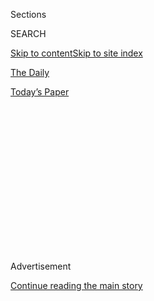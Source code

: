 <div id="app">

<div>

<div>

<div>

<div class="NYTAppHideMasthead css-1q2w90k e1suatyy0">

<div class="section css-ui9rw0 e1suatyy2">

<div class="css-eph4ug er09x8g0">

<div class="css-6n7j50">

</div>

<span class="css-1dv1kvn">Sections</span>

<div class="css-10488qs">

<span class="css-1dv1kvn">SEARCH</span>

</div>

[Skip to content](#site-content)[Skip to site index](#site-index)

</div>

<div id="masthead-section-label" class="css-1wr3we4 eaxe0e00">

[The
Daily](https://www.nytimes.com/podcasts/the-daily)

</div>

<div class="css-10698na e1huz5gh0">

</div>

</div>

<div id="masthead-bar-one" class="section hasLinks css-15hmgas e1csuq9d3">

<div class="css-uqyvli e1csuq9d0">

</div>

<div class="css-1uqjmks e1csuq9d1">

</div>

<div class="css-9e9ivx">

[](https://myaccount.nytimes.com/auth/login?response_type=cookie&client_id=vi)

</div>

<div class="css-1bvtpon e1csuq9d2">

[Today’s
Paper](https://www.nytimes.com/section/todayspaper)

</div>

</div>

</div>

</div>

<div data-aria-hidden="false">

<div id="site-content" data-role="main">

<div>

<div class="css-1aor85t" style="opacity:0.000000001;z-index:-1;visibility:hidden">

<div class="css-1hqnpie">

<div class="css-epjblv">

<span class="css-17xtcya">[The
Daily](/podcasts/the-daily)</span><span class="css-x15j1o">|</span><span class="css-fwqvlz">The
Mistakes New York
Made</span>

</div>

<div class="css-k008qs">

<div class="css-1iwv8en">

<span class="css-18z7m18"></span>

<div>

</div>

</div>

<span class="css-1n6z4y">https://nyti.ms/32ZNeK2</span>

<div class="css-1705lsu">

<div class="css-4xjgmj">

<div class="css-4skfbu" data-role="toolbar" data-aria-label="Social Media Share buttons, Save button, and Comments Panel with current comment count" data-testid="share-tools">

  - 
  - 
  - 
  - 
    
    <div class="css-6n7j50">
    
    </div>

  - 
  - 

</div>

</div>

</div>

</div>

</div>

</div>

<div id="NYT_TOP_BANNER_REGION" class="css-13pd83m">

</div>

<div id="top-wrapper" class="css-1sy8kpn">

<div id="top-slug" class="css-l9onyx">

Advertisement

</div>

[Continue reading the main
story](#after-top)

<div class="ad top-wrapper" style="text-align:center;height:100%;display:block;min-height:250px">

<div id="top" class="place-ad" data-position="top" data-size-key="top">

</div>

</div>

<div id="after-top">

</div>

</div>

<div>

<div class="css-1g7y0i5 e1drnplw0">

<div class="css-1ceswkc e1drnplw1">

</div>

<div class="css-f2fzwx e1drnplw2">

<div data-aria-labelledby="modal-title" data-role="region">

<div id="modal-title" class="css-mln36k">

transcript

</div>

<div class="css-pbq7ev">

</div>

<span>Back to The
Daily</span>

<div class="css-f6lhej">

<div class="css-1ialerq">

<div class="css-1701swk">

bars

</div>

<div>

<div class="css-1t7yl1y">

0:00/33:28

</div>

<div class="css-og85jy">

\-33:28

</div>

</div>

</div>

</div>

<div class="css-15fbio0">

<div class="css-1p4nyns">

transcript

## The Mistakes New York Made

### Hosted by Michael Barbaro, produced by Neena Pathak, Austin Mitchell and Andy Mills, and edited by Lisa Chow and Lisa Tobin

#### An investigation into hospitals during the peak of the city’s coronavirus outbreak exposed significant disparities in health care.

Monday, July 27th, 2020

</div>

  - michael barbaro  
    From The New York Times, I’m Michael Barbaro. This is “The Daily.”

  - \[music\]  
    Today: A Times investigation finds that surviving the coronavirus in
    New York had a lot to do with which hospital a person went to. My
    colleague, investigative reporter Brian Rosenthal, on inequality and
    the pandemic. It’s Monday, July 27.

  - archived recording (andrew cuomo)  
    Thank you for being here today. This is an amazing accomplishment.
    
    Strategy, plan of action all along. Step one: flatten the curve.
    Step two: increase hospital capacity.
    
    That’s what this is all about — not overwhelming hospital capacity
    and, at the same time, increasing the hospital capacity that we
    have. So if it does exceed those numbers, which it will in most
    probability, that we have the additional capacity to deal with it.

michael barbaro

Brian, you have been part of a team investigating how the coronavirus
was handled in New York City. And I’m curious why you undertook this
project. My sense is that New York has done a fairly solid job
flattening the curve over the past few months. So what was your aim?

brian rosenthal

So New York was clearly the first big hotspot for the coronavirus in the
United States. And yes, we did succeed in flattening the curve. But we
also experienced a lot of tragedy along the way. A lot of death and a
lot of heartbreak. And now that the rest of the country is going through
different surges in the virus and different versions of what we went
through in March and April, I think it’s really important to look at the
experience in New York — the successes that we’ve had, but also the
mistakes that were made. And if you look at what happened in hospitals
in New York in a real close way, you’ll see that there were a lot of
mistakes. And as a result, people died.

michael barbaro

And where does that story start in your reporting?

brian rosenthal

When the pandemic began in New York, a team of us on the metro desk
really were trying to follow what was happening. And we realized very
quickly that there was no one story about how this was playing out in
hospitals, because there are 47 different hospitals in New York City.
And each one was having its own experience. So a team of us divided
them. Some of us took the public hospitals. Some of us took more of the
private hospitals. And we started calling doctors, nurses, physician
assistants, all kinds of workers in each of those hospitals.

michael barbaro

And Brian, why does that distinction matter, public and private?

brian rosenthal

Well, the public hospitals are the hospitals that are run by the
government. And they cater mostly to residents who have Medicaid or
Medicare, or don’t have any insurance at all. And the private hospitals
are kind of the more elite institutions that we might be familiar with —
Mount Sinai, N.Y.U. Langone, Columbia, Cornell. And they cater mostly to
wealthier residents with health insurance through their employer or
purchased privately.

michael barbaro

And after you talked to doctors and nurses and staff from all these
different hospitals, both the public and the private, what did you
learn?

brian rosenthal

We found significant differences between the level of care available at
these wealthy private hospitals, mostly in Manhattan, and the public
hospitals and small independent hospitals scattered throughout the other
boroughs. There were differences in basically everything once you walk
in the door.

But the biggest differences were in staffing — the level of nurses and
doctors and other types of staff that were available on a per patient
basis, as well as the equipment that was available. The age of the
equipment, the type of the equipment, and access to drug trials and
experimental treatments and advanced treatments that cost a lot of money
and may not necessarily always work, but give the patients a fighting
chance. Those are available much more in the private hospitals than the
public hospitals.

michael barbaro

Tell me about the staffing ratios.

\[music\]

brian rosenthal

Yeah, so the staffing ratio is very important in whether patients live
or die. Research has shown that. And there are some best practices that
have been established through the years.

If you look at an emergency room, for example, the best practice is that
there should be four patients for every one nurse. So that way, the
nurse is not having too many patients that they are trying to monitor.
And we were able to collect numbers showing the ratios in emergency
rooms at private hospitals versus public hospitals. And you could see
that the ratio is increased at every hospital. But at the private
hospitals, while the ratio went up to one nurse for six or seven
patients, it went up at the public hospitals to one nurse for 10 or 15
or even 20 patients.

michael barbaro

So about twice.

brian rosenthal

Yeah, and in the I.C.U.s, the general ratio is, because the patients are
so severe, it’s two patients for every nurse. And again, those ratios
got stretched at every hospital in the city, but in private hospitals,
it would be stretched to three or four patients for every nurse. And in
the public hospitals, it was getting stretched to seven, eight, nine
patients for every nurse, which was obviously very dangerous.

michael barbaro

And what did the staff you talked to say were the consequences in some
of these public hospitals? What did that translate into during the
pandemic?

brian rosenthal

It meant that doctors and nurses have less time to spend with each
patient in public hospitals to see how they were doing, to talk with
them, to run tests, and, perhaps most importantly, just to monitor them.
Almost all of them were on ventilators and really needed to be
constantly monitored. One of the things that we’ve learned with the
coronavirus is that patients can detoriate very quickly. They can seem
like they’re doing fine one minute, and the next minute, they could be
going into cardiac arrest. And at the understaffed public hospitals, we
even heard some cases of patients waking up from medically induced
comas, finding that there were no nurses around, and in their confusion,
actually removing their life supports and dying.

michael barbaro

Wow.

brian rosenthal

It was something that was a pattern, so much of a pattern that at
Elmhurst Hospital — that overwhelmed hospital that received a lot of
attention — this happens so often where somebody woke up, confused and
removed their life support because they needed to go to the bathroom.
And they collapsed and they were discovered either in the bathroom or
near the bathroom. Some of the doctors there actually developed a name
for it. They called them “bathroom codes.” And in those cases, the
patients were discovered, you know, half an hour later, 45 minutes later
by doctors and nurses who were devastated, because if there had been
staff there monitoring them, they would have been cared for.

michael barbaro

But instead, a nurse was doing the rounds for 15 or 20 other patients.

brian rosenthal

That’s right. In every case that we heard about — at least four cases at
Elmhurt Hospital — the patients died.

michael barbaro

Mm-hmm. How else do the people you talk to in these hospitals tell you
that staffing impacted mortality?

brian rosenthal

Well, another example is something called “proning,” which is quite
simply flipping a patient on their stomach. And it was something that
very quickly, during the pandemic, doctors realized that if they did —
if they flipped patients on their stomach — it would help the patient
breathe and could be a useful tool in helping them recover. And so that
was something that was used a lot in New York in private hospitals, but
unfortunately, in public hospitals, there was not the staffing available
to do it.

michael barbaro

Why?

brian rosenthal

Well, it turns out that proning — just flipping someone on their stomach
— can actually be quite complicated if they have a bunch of I.V. lines
and tubes running through them. And it can require five or six people to
coordinate all the movements and make sure those lines are still running
while flipping the patient. So it seems very simple. And the doctors
knew that it would help. But in some of those public hospitals, they
were not able to do it because they did not have the staff available.

michael barbaro

Mm-hmm.

brian rosenthal

One doctor at a small independent hospital told us that out of 10 of the
deaths that he witnessed, he thought two or three of the patients could
have been saved.

michael barbaro

If there had been better staffing.

brian rosenthal

Yeah, if the hospital had the resources of a private hospital.

michael barbaro

Wow. I mean, that’s 20 to 30 percent

brian rosenthal

Yeah, I mean, it translates to thousands of people. And we actually
looked at the mortality rates at most of the 47 hospitals in the city.
And in some cases, the mortality rate was three times higher in the
public hospitals in the lower income areas. Some of that mortality
difference could be explained by differences in patient populations —
you know, underlying health conditions of the patients. But the experts
and the doctors that we talked to said that the quality of care was
definitely a factor in those differences.

michael barbaro

Brian, as horrible as everything you’re describing is, it feels like
there’s a pretty logical solution to it. Which is taking Covid-19
patients from these overburdened, understaffed public hospitals, and
transferring them to the less burdened, better staffed private
hospitals.

brian rosenthal

You’d think that, yes. And Governor Cuomo even said at the peak of the
pandemic that that was going to happen.

  - archived recording (andrew cuomo)  
    How many beds would you need at the apex? Between 70 and 110,000.
    Right now, we have 53,000 statewide. We have only 36,000 downstate.
    Every hospital by mandate has to add a 50 percent increase. And they
    have all done that. We’re setting up extra facilities, which —

michael barbaro

But in the end, it didn’t. And why not? Like, what prevents a patient at
Elmhurst Hospital in Queens from being transferred to N.Y.U. Langone,
which happens to be on the east side of Manhattan. It’s not that far.

brian rosenthal

Well, Elmhurst is a public hospital. And for decades, they have not
really transferred patients to N.Y.U. Langone. They’ve transferred
patients to other hospitals within the public system, but they just
don’t really work together with the private system.

michael barbaro

So there’s no infrastructure set up to make such transfers. And
therefore, they’re unlikely to happen.

brian rosenthal

Well, nothing physically prevents a patient from being transferred. But
first of all, the hospital, Elmhurst, may not want to transfer the
patient because there is revenue attached to every patient. Even a
public hospital cares about maximizing its revenue. So the doctor and
the nurse inside the hospital may want very much to transfer a patient
to Langone, but the administrator, the C.E.O. of the hospital, might not
want to do that for financial reasons. So there was a problem on that
end.

And then there’s a problem on the other end, because N.Y.U. Langone is a
private hospital. And it wants to treat patients with private health
insurance because that’s going to bring the biggest profit. And the
patient coming from Elmhurst, the public hospital, is going to be a
patient without private health insurance. So it’s not a patient that
N.Y.U. Langone really wants, anyway. So on both ends, Elmhurst may not
want to transfer the patient, and N.Y.U. Langone might not want to take
the patient.

michael barbaro

So the incentives are not there for this very simple fix to work.

brian rosenthal

That’s right. Because the incentive is profit.

michael barbaro

So at the end of the day, were there any transfers between the public
and private hospitals? Any meaningful number of transfers?

brian rosenthal

There were less than 50 —

michael barbaro

Wow.

brian rosenthal

— during the whole course of the pandemic, thousands of people in
hospitals. There were less than 50 transfers from public hospitals to
private hospitals.

michael barbaro

That is a genuinely shocking number.

brian rosenthal

Yeah, and again, the transfers were wanted by the doctors and the
nurses. But they didn’t end up happening.

michael barbaro

I’m very rarely shocked.

brian rosenthal

Yeah. So that brings us to the other possible solution, which New York
explored and actually put a lot of money into, which was the overflow
hospitals — makeshift hospitals set up around the city that could take
patients from these overburdened hospitals. But it turns out those
didn’t work either.

\[music\]

michael barbaro

We’ll be right back.

  - archived recording 1  
    Now as we all know, New York is the national epicenter of the
    coronavirus crisis. Now it is all hands on deck there.

  - archived recording  
    And the death toll in New York City from the Covid-19 pandemic has
    climbed to 450, with 26,000 testing positive so far. This is the
    Naval ship Comfort due to arrive in the area on Monday from
    Virginia. And a field hospital —

michael barbaro

Brian, I remember these overflow hospitals really well.

  - archived recording (andrew cuomo)  
    What we’re doing here at the Javits Center is constructing four
    emergency hospitals.

michael barbaro

I remember Governor Cuomo walking through the Javits Center, this huge
convention center —

  - archived recording (andrew cuomo)  
    This was never an anticipated use. But you do what you have to do.
    That’s the New York way. That’s the American way.

michael barbaro

— on the west side of Manhattan, kind of showing off the hundreds of
beds. I remember there being little flowers on the sides of the tables
next to the cots. And I know these were set up in each borough. So what
happened that meant that they didn’t actually do their job?

brian rosenthal

Well, let’s take the example of the Billie Jean King Tennis Center.

  - archived recording  
    Part of the Billie Jean King National Tennis Center right now is
    being converted into a temporary hospital.

brian rosenthal

It’s one of the biggest tennis centers in the world. It’s where the U.S.
Open is held.

  - archived recording  
    Some patients from nearby Elmhurst Hospital are expected to be
    transferred to the National Tennis Center Hospital.

brian rosenthal

It was going to have 470 beds and hundreds of employees that were going
to be available to take patients, specifically from Elmhurst and Queens.

  - archived recording  
    This place will be a lifesaving place. It’s going to help take the
    pressure off Elmhurst.

brian rosenthal

It was supposed to be a crucial facility. But the first problem that it
had was bureaucracy. There were paperwork requirements. There were all
kinds of orientations that the doctors needed to do, training on the
computer systems, training on the type of equipment that was going to be
there and the paperwork that had to be filled out. And you had doctors
in the middle of the peak of the pandemic, when people were dying,
spending time doing things that had nothing to do with patient care.

Another problem was that the hospital was suffering from a bit of an
identity crisis about which types of patients it was going to treat and
at different points of time, even within the week that it was being set
up.

  - archived recording  
    As of this morning, the complex was not likely to include Covid-19
    patients. The U.S. Open is —

brian rosenthal

City officials were changing their mind about that question.

  - archived recording  
    This facility will be able to take people from Elmhurst, other
    coronavirus patients, bring them over here, relieve some of that
    pressure immediately.

brian rosenthal

And they were conveying different directives to other hospitals about
which types of patients they should be transferring to the Billie Jean
King Tennis Center. And they ended up crafting a series of rules that
were very restrictive about the types of patients that could go to
Billie Jean King. There were over 25 different exclusionary criteria,
which is basically disqualifying conditions that if the patient has,
they can’t go to Billie Jean King. And one of them was just the fact
that the patient had a fever, which is a hallmark symptom of the
coronavirus.

But at the same time, there were also a series of rules about the types
of patients that they would not see because they were not severe enough.
They were patients that were quarantining with the virus in hotels, and,
in some cases, ended up dying in those hotels. And when employees at
Billie Jean King asked why they couldn’t see and care for those
patients, they were told that those patients aren’t severe enough to be
at Billie Jean King. So they couldn’t see the really severe patients.
They also couldn’t see the patients that were not severe. And as a
result, they didn’t end up treating much of anybody.

michael barbaro

Hm. So did they see any patients?

brian rosenthal

Well, hold on, because there’s another problem, and it relates to
ambulances. So in the peak of the pandemic, if you were at your house
and you called 911, the ambulance that arrived could not take you to
Billie Jean King directly.

michael barbaro

Why not?

brian rosenthal

Well, the city had decided that ambulances would have to first take
patients to a hospital, even if they’re overburdened. And that hospital
would triage the patient and then figure out where to send them. So
Billie Jean King was really only taking transfers from other hospitals.
But even the transferring process was blocked by ambulance regulations.
Because there were situations where hospitals wanted to transfer
patients, but there was no ambulance available to transfer them. And
Billie Jean King had its own ambulances on site that could have gone to
the hospital and picked up the patient. But the regular hospitals had
exclusivity agreements with ambulance companies that said that nobody
could pick up their patients. They could only send patients out in their
own ambulances with these companies.

michael barbaro

And so that patient is just going to stay at Elmhurst and not get
transferred to Billie Jean King.

brian rosenthal

Until an ambulance from that company with the exclusive agreement is
available, yes. And that happened, so patients had to wait.

michael barbaro

OK, so back to that question. In the end, how many patients made it into
this Billie Jean King overflow hospital?

brian rosenthal

79\.

michael barbaro

Geez.

brian rosenthal

That’s 79 throughout the course of the month that the Billie Jean King
Center was open. At any one time, there were maybe 20 or 30 patients
there.

michael barbaro

So what were all the staff, the nurses, the doctors at Billie Jean King
Field Hospital, overflow hospital, what were they doing?

brian rosenthal

Well, in many cases, nothing. You know, I want to be clear, because the
doctors and nurses and other staffers that came to work at Billie Jean
King, they came, in many cases, from around the country. They were
experienced medical professionals. And they really wanted to help. And
they were extremely well paid as well. They were paid, the doctors in
many cases, over $600 an hour.

michael barbaro

Wow.

brian rosenthal

So they showed up to work ready to help, eager to help, but no patients
came in the door. So I talked to some of them that said that in the peak
of the pandemic, they were just sitting around on their phone all day.
One of the workers at Billie Jean King who I talked with, who is a nurse
practitioner who came up from Baltimore, she said, “I basically got paid
$2,000 a day to sit on my phone and look at Facebook. We all felt
guilty. I felt really ashamed, to be honest.”

michael barbaro

Right, because like you said, they came to serve the public in New York.
In particular, a public that was trying to get into overburdened public
hospitals, and here they are, not able to do that because of exclusive
ambulance agreements and kind of bureaucratic nonsense.

brian rosenthal

That’s right, yeah. The facility ended up closing in early May after the
peak of the pandemic. There was really no need for it. And ultimately,
for its work in treating 79 patients, so far the city has paid the
contractor about $52 million. But the bill is actually still coming in.
The total bill might actually be over $100 million.

michael barbaro

Brian, whenever we talk about inequality, it can feel like a very
out-of-reach set of solutions, right? Because almost by definition, it
is systemic deeply rooted issues. But in the case of hospitals in New
York, the solutions felt very practical and very simple, as you have
laid them out. You know, cancel those exclusive ambulance agreements.
Transfer patients from public to private hospitals. They all seemed
quite within reach.

brian rosenthal

Yeah, I think that’s right. And I think it’s also important to note that
even while the pandemic was going on, there were plenty of doctors and
other hospital workers who noticed these inequalities and were trying to
fix them. We talked with a number of doctors that actually rotated
between working in the private hospitals and working in the public
hospitals, and were trying to raise alarms, and even hospitals within
the private networks trying to push their bosses to do more to address
inequalities. But the reality was by that point, the inequalities were
so ingrained into the hospital system that there wasn’t a whole lot that
they could do.

I think the story of what happened in hospitals in New York, in the
height of the coronavirus pandemic, is really a story about officials
and hospital executives and bureaucrats who accepted these inequalities
in the system long ago, and have obviously known about inequalities for
decades, but chose not to address them and found that they got exposed
in this pandemic.

michael barbaro

But of course, in that case, isn’t it the role of government? Isn’t it
the role of the mayor of New York City, the governor of New York, to not
accept those kinds of inequalities, and to do everything in their power
to slice through that kind of complacency in the midst of a public
health crisis?

brian rosenthal

Yeah, and I think if you talk to the governor or the mayor, if you had
them sitting here, they would say that they did as much as they could.
And they did certainly spend a lot of money setting up field hospitals
to help and set up a system to help with transfers.

But one thing that I think is very telling is when I called the
governor’s office to ask why more patients were not transferred from
overburdened hospitals to private hospitals that had open beds, the
governor’s office said that they accommodated every transfer that was
requested by the hospitals. And they felt like that was their job. So
they handled each request, but they were not willing to force hospitals
to transfer. They were not willing to take that more fundamental step in
changing the government’s role. And I think it’s because they themselves
kind of accepted the reality as it was, that there were going to be
inequalities between different types of hospitals and different types of
patients.

michael barbaro

Right, to say that they processed every request they got for transfers
is to say, like, I caught a couple of the raindrops in this giant storm,
but what about that flood down the street?

brian rosenthal

Right, it’s not addressing the more fundamental problem.

michael barbaro

Brian, at the start of our conversation, you mentioned that peak
hospitalizations are now occurring throughout much of the rest of the
country. It’s subsided in New York, but it’s now happening in Texas.
It’s happening in Florida. It’s happening in Arizona.

brian rosenthal

Yes.

michael barbaro

I know that your investigation was into the hospitals in New York. But
do we expect that what you saw in New York — these inequities, these
private-public hospital disparities — that they are likely to play out
across the rest of the country?

brian rosenthal

There will definitely be disparities in every city in America. I think
the question is whether other cities have learned from New York and are
going to be willing to put in place systems and policies that can help
balance out those inequalities in a more real way than we saw in New
York. And I think that’s still to be determined.

michael barbaro

Brian, thank you very much. We appreciate it.

brian rosenthal

Thank you.

\[music\]

michael barbaro

On Sunday, The Times reported that the total number of infections in
Florida has now surpassed that of New York, making the state the new
epicenter of the pandemic. Florida has nearly 424,000 reported cases,
compared with about 415,000 cases in New York. We’ll be right back.

Here’s what else you need to know today.

The Times reports that the presence of federal agents in Portland
galvanized thousands of people to join protests across the country over
the weekend, reviving nationwide protests that had largely dissipated.

  - archived recording  
    Black lives matter\! \[CAR HONKING\] Black lives matter\! \[CAR
    HONKING\]

michael barbaro

One of the most intense protests was in Seattle, where a demonstration
against police brutality turned violent, after some protesters lit a
detention center on fire, smashed windows and damaged a police building.

In response, police declared the protest a riot, fired flash grenades,
unleashed pepper spray and rushed into crowds, knocking people to the
ground.

That’s it for “The Daily.” I’m Michael Barbaro. See you
tomorrow.

</div>

</div>

</div>

</div>

<div style="position:absolute;width:0;height:0;visibility:hidden;display:none">

</div>

<div style="width:100%">

<div class="css-18qqsen e1eullfg0" style="background-image:url(https://static01.nyt.com/images/2017/01/29/podcasts/the-daily-album-art/the-daily-album-art-videoFifteenBySeven2610-v4.jpg)">

<div class="css-1hmsypo e1eullfg2">

<div class="css-131hid3 e1eullfg3">

<div class="css-1uhi299 e1eullfg1">

</div>

<div class="css-1tloyb6">

<div class="css-1kltdsh ehra6vc0">

[<span class="css-1f76qa2">![The Daily
logo](https://static01.nyt.com/images/2017/01/29/podcasts/the-daily-album-art/the-daily-album-art-square320-v4.png)<span>The
Daily</span></span>](https://www.nytimes.com/column/the-daily)<span class="css-1lhttlg ehra6vc1"><span class="css-sj5ozi ehra6vc2">Subscribe:</span></span>

  - [Apple Podcasts](https://itunes.apple.com/us/podcast/id1200361736)
  - [Google
    Podcasts](https://www.google.com/podcasts?feed=aHR0cHM6Ly9yc3MuYXJ0MTkuY29tL3RoZS1kYWlseQ%3D%3D)

</div>

</div>

<div class="css-1r0dpua e1eullfg4">

<div class="css-1gu519p edye5kn0">

<div>

# The Mistakes New York Made

## An investigation into hospitals during the peak of the city’s coronavirus outbreak exposed significant disparities in health care.

</div>

<span class="css-lsnb14 edye5kn4">Hosted by Michael Barbaro, produced by
Neena Pathak, Austin Mitchell and Andy Mills, and edited by Lisa Chow
and Lisa Tobin</span>

<div class="css-1vd84sn">

<span class="css-16bt4xd">Transcript</span>

</div>

</div>

<div class="css-1g7y0i5 e1drnplw0">

<div class="css-1ceswkc e1drnplw1">

</div>

<div class="css-f2fzwx e1drnplw2">

<div data-aria-labelledby="modal-title" data-role="region">

<div id="modal-title" class="css-mln36k">

transcript

</div>

<div class="css-pbq7ev">

</div>

<span>Back to The
Daily</span>

<div class="css-f6lhej">

<div class="css-1ialerq">

<div class="css-1701swk">

bars

</div>

<div>

<div class="css-1t7yl1y">

0:00/33:28

</div>

<div class="css-og85jy">

\-0:00

</div>

</div>

</div>

</div>

<div class="css-15fbio0">

<div class="css-1p4nyns">

transcript

## The Mistakes New York Made

### Hosted by Michael Barbaro, produced by Neena Pathak, Austin Mitchell and Andy Mills, and edited by Lisa Chow and Lisa Tobin

#### An investigation into hospitals during the peak of the city’s coronavirus outbreak exposed significant disparities in health care.

Monday, July 27th, 2020

</div>

  - michael barbaro  
    From The New York Times, I’m Michael Barbaro. This is “The Daily.”

  - \[music\]  
    Today: A Times investigation finds that surviving the coronavirus in
    New York had a lot to do with which hospital a person went to. My
    colleague, investigative reporter Brian Rosenthal, on inequality and
    the pandemic. It’s Monday, July 27.

  - archived recording (andrew cuomo)  
    Thank you for being here today. This is an amazing accomplishment.
    
    Strategy, plan of action all along. Step one: flatten the curve.
    Step two: increase hospital capacity.
    
    That’s what this is all about — not overwhelming hospital capacity
    and, at the same time, increasing the hospital capacity that we
    have. So if it does exceed those numbers, which it will in most
    probability, that we have the additional capacity to deal with it.

michael barbaro

Brian, you have been part of a team investigating how the coronavirus
was handled in New York City. And I’m curious why you undertook this
project. My sense is that New York has done a fairly solid job
flattening the curve over the past few months. So what was your aim?

brian rosenthal

So New York was clearly the first big hotspot for the coronavirus in the
United States. And yes, we did succeed in flattening the curve. But we
also experienced a lot of tragedy along the way. A lot of death and a
lot of heartbreak. And now that the rest of the country is going through
different surges in the virus and different versions of what we went
through in March and April, I think it’s really important to look at the
experience in New York — the successes that we’ve had, but also the
mistakes that were made. And if you look at what happened in hospitals
in New York in a real close way, you’ll see that there were a lot of
mistakes. And as a result, people died.

michael barbaro

And where does that story start in your reporting?

brian rosenthal

When the pandemic began in New York, a team of us on the metro desk
really were trying to follow what was happening. And we realized very
quickly that there was no one story about how this was playing out in
hospitals, because there are 47 different hospitals in New York City.
And each one was having its own experience. So a team of us divided
them. Some of us took the public hospitals. Some of us took more of the
private hospitals. And we started calling doctors, nurses, physician
assistants, all kinds of workers in each of those hospitals.

michael barbaro

And Brian, why does that distinction matter, public and private?

brian rosenthal

Well, the public hospitals are the hospitals that are run by the
government. And they cater mostly to residents who have Medicaid or
Medicare, or don’t have any insurance at all. And the private hospitals
are kind of the more elite institutions that we might be familiar with —
Mount Sinai, N.Y.U. Langone, Columbia, Cornell. And they cater mostly to
wealthier residents with health insurance through their employer or
purchased privately.

michael barbaro

And after you talked to doctors and nurses and staff from all these
different hospitals, both the public and the private, what did you
learn?

brian rosenthal

We found significant differences between the level of care available at
these wealthy private hospitals, mostly in Manhattan, and the public
hospitals and small independent hospitals scattered throughout the other
boroughs. There were differences in basically everything once you walk
in the door.

But the biggest differences were in staffing — the level of nurses and
doctors and other types of staff that were available on a per patient
basis, as well as the equipment that was available. The age of the
equipment, the type of the equipment, and access to drug trials and
experimental treatments and advanced treatments that cost a lot of money
and may not necessarily always work, but give the patients a fighting
chance. Those are available much more in the private hospitals than the
public hospitals.

michael barbaro

Tell me about the staffing ratios.

\[music\]

brian rosenthal

Yeah, so the staffing ratio is very important in whether patients live
or die. Research has shown that. And there are some best practices that
have been established through the years.

If you look at an emergency room, for example, the best practice is that
there should be four patients for every one nurse. So that way, the
nurse is not having too many patients that they are trying to monitor.
And we were able to collect numbers showing the ratios in emergency
rooms at private hospitals versus public hospitals. And you could see
that the ratio is increased at every hospital. But at the private
hospitals, while the ratio went up to one nurse for six or seven
patients, it went up at the public hospitals to one nurse for 10 or 15
or even 20 patients.

michael barbaro

So about twice.

brian rosenthal

Yeah, and in the I.C.U.s, the general ratio is, because the patients are
so severe, it’s two patients for every nurse. And again, those ratios
got stretched at every hospital in the city, but in private hospitals,
it would be stretched to three or four patients for every nurse. And in
the public hospitals, it was getting stretched to seven, eight, nine
patients for every nurse, which was obviously very dangerous.

michael barbaro

And what did the staff you talked to say were the consequences in some
of these public hospitals? What did that translate into during the
pandemic?

brian rosenthal

It meant that doctors and nurses have less time to spend with each
patient in public hospitals to see how they were doing, to talk with
them, to run tests, and, perhaps most importantly, just to monitor them.
Almost all of them were on ventilators and really needed to be
constantly monitored. One of the things that we’ve learned with the
coronavirus is that patients can detoriate very quickly. They can seem
like they’re doing fine one minute, and the next minute, they could be
going into cardiac arrest. And at the understaffed public hospitals, we
even heard some cases of patients waking up from medically induced
comas, finding that there were no nurses around, and in their confusion,
actually removing their life supports and dying.

michael barbaro

Wow.

brian rosenthal

It was something that was a pattern, so much of a pattern that at
Elmhurst Hospital — that overwhelmed hospital that received a lot of
attention — this happens so often where somebody woke up, confused and
removed their life support because they needed to go to the bathroom.
And they collapsed and they were discovered either in the bathroom or
near the bathroom. Some of the doctors there actually developed a name
for it. They called them “bathroom codes.” And in those cases, the
patients were discovered, you know, half an hour later, 45 minutes later
by doctors and nurses who were devastated, because if there had been
staff there monitoring them, they would have been cared for.

michael barbaro

But instead, a nurse was doing the rounds for 15 or 20 other patients.

brian rosenthal

That’s right. In every case that we heard about — at least four cases at
Elmhurt Hospital — the patients died.

michael barbaro

Mm-hmm. How else do the people you talk to in these hospitals tell you
that staffing impacted mortality?

brian rosenthal

Well, another example is something called “proning,” which is quite
simply flipping a patient on their stomach. And it was something that
very quickly, during the pandemic, doctors realized that if they did —
if they flipped patients on their stomach — it would help the patient
breathe and could be a useful tool in helping them recover. And so that
was something that was used a lot in New York in private hospitals, but
unfortunately, in public hospitals, there was not the staffing available
to do it.

michael barbaro

Why?

brian rosenthal

Well, it turns out that proning — just flipping someone on their stomach
— can actually be quite complicated if they have a bunch of I.V. lines
and tubes running through them. And it can require five or six people to
coordinate all the movements and make sure those lines are still running
while flipping the patient. So it seems very simple. And the doctors
knew that it would help. But in some of those public hospitals, they
were not able to do it because they did not have the staff available.

michael barbaro

Mm-hmm.

brian rosenthal

One doctor at a small independent hospital told us that out of 10 of the
deaths that he witnessed, he thought two or three of the patients could
have been saved.

michael barbaro

If there had been better staffing.

brian rosenthal

Yeah, if the hospital had the resources of a private hospital.

michael barbaro

Wow. I mean, that’s 20 to 30 percent

brian rosenthal

Yeah, I mean, it translates to thousands of people. And we actually
looked at the mortality rates at most of the 47 hospitals in the city.
And in some cases, the mortality rate was three times higher in the
public hospitals in the lower income areas. Some of that mortality
difference could be explained by differences in patient populations —
you know, underlying health conditions of the patients. But the experts
and the doctors that we talked to said that the quality of care was
definitely a factor in those differences.

michael barbaro

Brian, as horrible as everything you’re describing is, it feels like
there’s a pretty logical solution to it. Which is taking Covid-19
patients from these overburdened, understaffed public hospitals, and
transferring them to the less burdened, better staffed private
hospitals.

brian rosenthal

You’d think that, yes. And Governor Cuomo even said at the peak of the
pandemic that that was going to happen.

  - archived recording (andrew cuomo)  
    How many beds would you need at the apex? Between 70 and 110,000.
    Right now, we have 53,000 statewide. We have only 36,000 downstate.
    Every hospital by mandate has to add a 50 percent increase. And they
    have all done that. We’re setting up extra facilities, which —

michael barbaro

But in the end, it didn’t. And why not? Like, what prevents a patient at
Elmhurst Hospital in Queens from being transferred to N.Y.U. Langone,
which happens to be on the east side of Manhattan. It’s not that far.

brian rosenthal

Well, Elmhurst is a public hospital. And for decades, they have not
really transferred patients to N.Y.U. Langone. They’ve transferred
patients to other hospitals within the public system, but they just
don’t really work together with the private system.

michael barbaro

So there’s no infrastructure set up to make such transfers. And
therefore, they’re unlikely to happen.

brian rosenthal

Well, nothing physically prevents a patient from being transferred. But
first of all, the hospital, Elmhurst, may not want to transfer the
patient because there is revenue attached to every patient. Even a
public hospital cares about maximizing its revenue. So the doctor and
the nurse inside the hospital may want very much to transfer a patient
to Langone, but the administrator, the C.E.O. of the hospital, might not
want to do that for financial reasons. So there was a problem on that
end.

And then there’s a problem on the other end, because N.Y.U. Langone is a
private hospital. And it wants to treat patients with private health
insurance because that’s going to bring the biggest profit. And the
patient coming from Elmhurst, the public hospital, is going to be a
patient without private health insurance. So it’s not a patient that
N.Y.U. Langone really wants, anyway. So on both ends, Elmhurst may not
want to transfer the patient, and N.Y.U. Langone might not want to take
the patient.

michael barbaro

So the incentives are not there for this very simple fix to work.

brian rosenthal

That’s right. Because the incentive is profit.

michael barbaro

So at the end of the day, were there any transfers between the public
and private hospitals? Any meaningful number of transfers?

brian rosenthal

There were less than 50 —

michael barbaro

Wow.

brian rosenthal

— during the whole course of the pandemic, thousands of people in
hospitals. There were less than 50 transfers from public hospitals to
private hospitals.

michael barbaro

That is a genuinely shocking number.

brian rosenthal

Yeah, and again, the transfers were wanted by the doctors and the
nurses. But they didn’t end up happening.

michael barbaro

I’m very rarely shocked.

brian rosenthal

Yeah. So that brings us to the other possible solution, which New York
explored and actually put a lot of money into, which was the overflow
hospitals — makeshift hospitals set up around the city that could take
patients from these overburdened hospitals. But it turns out those
didn’t work either.

\[music\]

michael barbaro

We’ll be right back.

  - archived recording 1  
    Now as we all know, New York is the national epicenter of the
    coronavirus crisis. Now it is all hands on deck there.

  - archived recording  
    And the death toll in New York City from the Covid-19 pandemic has
    climbed to 450, with 26,000 testing positive so far. This is the
    Naval ship Comfort due to arrive in the area on Monday from
    Virginia. And a field hospital —

michael barbaro

Brian, I remember these overflow hospitals really well.

  - archived recording (andrew cuomo)  
    What we’re doing here at the Javits Center is constructing four
    emergency hospitals.

michael barbaro

I remember Governor Cuomo walking through the Javits Center, this huge
convention center —

  - archived recording (andrew cuomo)  
    This was never an anticipated use. But you do what you have to do.
    That’s the New York way. That’s the American way.

michael barbaro

— on the west side of Manhattan, kind of showing off the hundreds of
beds. I remember there being little flowers on the sides of the tables
next to the cots. And I know these were set up in each borough. So what
happened that meant that they didn’t actually do their job?

brian rosenthal

Well, let’s take the example of the Billie Jean King Tennis Center.

  - archived recording  
    Part of the Billie Jean King National Tennis Center right now is
    being converted into a temporary hospital.

brian rosenthal

It’s one of the biggest tennis centers in the world. It’s where the U.S.
Open is held.

  - archived recording  
    Some patients from nearby Elmhurst Hospital are expected to be
    transferred to the National Tennis Center Hospital.

brian rosenthal

It was going to have 470 beds and hundreds of employees that were going
to be available to take patients, specifically from Elmhurst and Queens.

  - archived recording  
    This place will be a lifesaving place. It’s going to help take the
    pressure off Elmhurst.

brian rosenthal

It was supposed to be a crucial facility. But the first problem that it
had was bureaucracy. There were paperwork requirements. There were all
kinds of orientations that the doctors needed to do, training on the
computer systems, training on the type of equipment that was going to be
there and the paperwork that had to be filled out. And you had doctors
in the middle of the peak of the pandemic, when people were dying,
spending time doing things that had nothing to do with patient care.

Another problem was that the hospital was suffering from a bit of an
identity crisis about which types of patients it was going to treat and
at different points of time, even within the week that it was being set
up.

  - archived recording  
    As of this morning, the complex was not likely to include Covid-19
    patients. The U.S. Open is —

brian rosenthal

City officials were changing their mind about that question.

  - archived recording  
    This facility will be able to take people from Elmhurst, other
    coronavirus patients, bring them over here, relieve some of that
    pressure immediately.

brian rosenthal

And they were conveying different directives to other hospitals about
which types of patients they should be transferring to the Billie Jean
King Tennis Center. And they ended up crafting a series of rules that
were very restrictive about the types of patients that could go to
Billie Jean King. There were over 25 different exclusionary criteria,
which is basically disqualifying conditions that if the patient has,
they can’t go to Billie Jean King. And one of them was just the fact
that the patient had a fever, which is a hallmark symptom of the
coronavirus.

But at the same time, there were also a series of rules about the types
of patients that they would not see because they were not severe enough.
They were patients that were quarantining with the virus in hotels, and,
in some cases, ended up dying in those hotels. And when employees at
Billie Jean King asked why they couldn’t see and care for those
patients, they were told that those patients aren’t severe enough to be
at Billie Jean King. So they couldn’t see the really severe patients.
They also couldn’t see the patients that were not severe. And as a
result, they didn’t end up treating much of anybody.

michael barbaro

Hm. So did they see any patients?

brian rosenthal

Well, hold on, because there’s another problem, and it relates to
ambulances. So in the peak of the pandemic, if you were at your house
and you called 911, the ambulance that arrived could not take you to
Billie Jean King directly.

michael barbaro

Why not?

brian rosenthal

Well, the city had decided that ambulances would have to first take
patients to a hospital, even if they’re overburdened. And that hospital
would triage the patient and then figure out where to send them. So
Billie Jean King was really only taking transfers from other hospitals.
But even the transferring process was blocked by ambulance regulations.
Because there were situations where hospitals wanted to transfer
patients, but there was no ambulance available to transfer them. And
Billie Jean King had its own ambulances on site that could have gone to
the hospital and picked up the patient. But the regular hospitals had
exclusivity agreements with ambulance companies that said that nobody
could pick up their patients. They could only send patients out in their
own ambulances with these companies.

michael barbaro

And so that patient is just going to stay at Elmhurst and not get
transferred to Billie Jean King.

brian rosenthal

Until an ambulance from that company with the exclusive agreement is
available, yes. And that happened, so patients had to wait.

michael barbaro

OK, so back to that question. In the end, how many patients made it into
this Billie Jean King overflow hospital?

brian rosenthal

79\.

michael barbaro

Geez.

brian rosenthal

That’s 79 throughout the course of the month that the Billie Jean King
Center was open. At any one time, there were maybe 20 or 30 patients
there.

michael barbaro

So what were all the staff, the nurses, the doctors at Billie Jean King
Field Hospital, overflow hospital, what were they doing?

brian rosenthal

Well, in many cases, nothing. You know, I want to be clear, because the
doctors and nurses and other staffers that came to work at Billie Jean
King, they came, in many cases, from around the country. They were
experienced medical professionals. And they really wanted to help. And
they were extremely well paid as well. They were paid, the doctors in
many cases, over $600 an hour.

michael barbaro

Wow.

brian rosenthal

So they showed up to work ready to help, eager to help, but no patients
came in the door. So I talked to some of them that said that in the peak
of the pandemic, they were just sitting around on their phone all day.
One of the workers at Billie Jean King who I talked with, who is a nurse
practitioner who came up from Baltimore, she said, “I basically got paid
$2,000 a day to sit on my phone and look at Facebook. We all felt
guilty. I felt really ashamed, to be honest.”

michael barbaro

Right, because like you said, they came to serve the public in New York.
In particular, a public that was trying to get into overburdened public
hospitals, and here they are, not able to do that because of exclusive
ambulance agreements and kind of bureaucratic nonsense.

brian rosenthal

That’s right, yeah. The facility ended up closing in early May after the
peak of the pandemic. There was really no need for it. And ultimately,
for its work in treating 79 patients, so far the city has paid the
contractor about $52 million. But the bill is actually still coming in.
The total bill might actually be over $100 million.

michael barbaro

Brian, whenever we talk about inequality, it can feel like a very
out-of-reach set of solutions, right? Because almost by definition, it
is systemic deeply rooted issues. But in the case of hospitals in New
York, the solutions felt very practical and very simple, as you have
laid them out. You know, cancel those exclusive ambulance agreements.
Transfer patients from public to private hospitals. They all seemed
quite within reach.

brian rosenthal

Yeah, I think that’s right. And I think it’s also important to note that
even while the pandemic was going on, there were plenty of doctors and
other hospital workers who noticed these inequalities and were trying to
fix them. We talked with a number of doctors that actually rotated
between working in the private hospitals and working in the public
hospitals, and were trying to raise alarms, and even hospitals within
the private networks trying to push their bosses to do more to address
inequalities. But the reality was by that point, the inequalities were
so ingrained into the hospital system that there wasn’t a whole lot that
they could do.

I think the story of what happened in hospitals in New York, in the
height of the coronavirus pandemic, is really a story about officials
and hospital executives and bureaucrats who accepted these inequalities
in the system long ago, and have obviously known about inequalities for
decades, but chose not to address them and found that they got exposed
in this pandemic.

michael barbaro

But of course, in that case, isn’t it the role of government? Isn’t it
the role of the mayor of New York City, the governor of New York, to not
accept those kinds of inequalities, and to do everything in their power
to slice through that kind of complacency in the midst of a public
health crisis?

brian rosenthal

Yeah, and I think if you talk to the governor or the mayor, if you had
them sitting here, they would say that they did as much as they could.
And they did certainly spend a lot of money setting up field hospitals
to help and set up a system to help with transfers.

But one thing that I think is very telling is when I called the
governor’s office to ask why more patients were not transferred from
overburdened hospitals to private hospitals that had open beds, the
governor’s office said that they accommodated every transfer that was
requested by the hospitals. And they felt like that was their job. So
they handled each request, but they were not willing to force hospitals
to transfer. They were not willing to take that more fundamental step in
changing the government’s role. And I think it’s because they themselves
kind of accepted the reality as it was, that there were going to be
inequalities between different types of hospitals and different types of
patients.

michael barbaro

Right, to say that they processed every request they got for transfers
is to say, like, I caught a couple of the raindrops in this giant storm,
but what about that flood down the street?

brian rosenthal

Right, it’s not addressing the more fundamental problem.

michael barbaro

Brian, at the start of our conversation, you mentioned that peak
hospitalizations are now occurring throughout much of the rest of the
country. It’s subsided in New York, but it’s now happening in Texas.
It’s happening in Florida. It’s happening in Arizona.

brian rosenthal

Yes.

michael barbaro

I know that your investigation was into the hospitals in New York. But
do we expect that what you saw in New York — these inequities, these
private-public hospital disparities — that they are likely to play out
across the rest of the country?

brian rosenthal

There will definitely be disparities in every city in America. I think
the question is whether other cities have learned from New York and are
going to be willing to put in place systems and policies that can help
balance out those inequalities in a more real way than we saw in New
York. And I think that’s still to be determined.

michael barbaro

Brian, thank you very much. We appreciate it.

brian rosenthal

Thank you.

\[music\]

michael barbaro

On Sunday, The Times reported that the total number of infections in
Florida has now surpassed that of New York, making the state the new
epicenter of the pandemic. Florida has nearly 424,000 reported cases,
compared with about 415,000 cases in New York. We’ll be right back.

Here’s what else you need to know today.

The Times reports that the presence of federal agents in Portland
galvanized thousands of people to join protests across the country over
the weekend, reviving nationwide protests that had largely dissipated.

  - archived recording  
    Black lives matter\! \[CAR HONKING\] Black lives matter\! \[CAR
    HONKING\]

michael barbaro

One of the most intense protests was in Seattle, where a demonstration
against police brutality turned violent, after some protesters lit a
detention center on fire, smashed windows and damaged a police building.

In response, police declared the protest a riot, fired flash grenades,
unleashed pepper spray and rushed into crowds, knocking people to the
ground.

That’s it for “The Daily.” I’m Michael Barbaro. See you tomorrow.

</div>

</div>

</div>

</div>

</div>

<div class="css-1xgepvx e1eullfg5">

</div>

</div>

</div>

</div>

<div class="css-fnovkn e1gfokfg0">

<span class="css-1ly73wi e1tej78p0">Previous</span>

<div class="css-1s78rjm e1gfokfg1">

<div class="css-uq6cyc e1gfokfg3" data-recirc-bar-item="true">

<div class="css-hoe9xz">

<span class="css-nxkttv">More episodes
of</span><span class="css-19zi9mh">The
Daily</span>

</div>

</div>

<div class="css-uq6cyc e1gfokfg3" data-recirc-bar-item="true">

[![](https://static01.nyt.com/images/2020/06/24/business/03daily/24michigan-arrest1-thumbLarge.jpg)](https://www.nytimes.com/2020/08/03/podcasts/the-daily/algorithmic-justice-racism.html?action=click&module=audio-series-bar&region=header&pgtype=Article)

<div class="css-14o8mz7 e1gfokfg2">

</div>

<div class="css-1qq8bvn">

August 3, 2020<span>  <span class="css-orcm78">•</span> 
28:13</span><span class="css-i5svdo">Wrongfully Accused by an
Algorithm</span>

</div>

</div>

<div class="css-uq6cyc e1gfokfg3" data-recirc-bar-item="true">

[![](https://static01.nyt.com/images/2018/01/21/magazine/21mag-femaleanger1-copy/21mag-femaleanger1-thumbLarge.jpg)](https://www.nytimes.com/2020/08/02/podcasts/the-daily/on-female-rage.html?action=click&module=audio-series-bar&region=header&pgtype=Article)

<div class="css-14o8mz7 e1gfokfg2">

</div>

<div class="css-1qq8bvn">

August 2, 2020<span class="css-i5svdo">The Sunday Read: ‘On Female
Rage’</span>

</div>

</div>

<div class="css-uq6cyc e1gfokfg3" data-recirc-bar-item="true">

[![](https://static01.nyt.com/images/2020/07/12/us/politics/31daily/00dc-army-metoo-thumbLarge.jpg)](https://www.nytimes.com/2020/07/31/podcasts/the-daily/vanessa-guillen-military-metoo.html?action=click&module=audio-series-bar&region=header&pgtype=Article)

<div class="css-14o8mz7 e1gfokfg2">

</div>

<div class="css-1qq8bvn">

July 31, 2020<span class="css-i5svdo">A \#MeToo Moment in the
Military</span>

</div>

</div>

<div class="css-uq6cyc e1gfokfg3" data-recirc-bar-item="true">

[![](https://static01.nyt.com/images/2020/07/30/reader-center/30daily/merlin_175077825_5ebc931b-baa1-489a-960c-34e4d845e997-thumbLarge.jpg)](https://www.nytimes.com/2020/07/30/podcasts/the-daily/congress-facebook-amazon-google-apple.html?action=click&module=audio-series-bar&region=header&pgtype=Article)

<div class="css-14o8mz7 e1gfokfg2">

</div>

<div class="css-1qq8bvn">

July 30, 2020<span>  <span class="css-orcm78">•</span> 
35:19</span><span class="css-i5svdo">The Big Tech
Hearing</span>

</div>

</div>

<div class="css-uq6cyc e1gfokfg3" data-recirc-bar-item="true">

[![](https://static01.nyt.com/images/2020/07/26/world/29daily/00china-us-clash1-thumbLarge.jpg)](https://www.nytimes.com/2020/07/29/podcasts/the-daily/china-trump-foreign-policy.html?action=click&module=audio-series-bar&region=header&pgtype=Article)

<div class="css-14o8mz7 e1gfokfg2">

</div>

<div class="css-1qq8bvn">

July 29, 2020<span>  <span class="css-orcm78">•</span> 
28:40</span><span class="css-i5svdo">Confronting
China</span>

</div>

</div>

<div class="css-uq6cyc e1gfokfg3" data-recirc-bar-item="true">

[![](https://static01.nyt.com/images/2020/07/23/business/28daily/23virus-uiexplain1-thumbLarge.jpg)](https://www.nytimes.com/2020/07/28/podcasts/the-daily/unemployment-benefits-coronavirus.html?action=click&module=audio-series-bar&region=header&pgtype=Article)

<div class="css-14o8mz7 e1gfokfg2">

</div>

<div class="css-1qq8bvn">

July 28, 2020<span>  <span class="css-orcm78">•</span> 
26:13</span><span class="css-i5svdo">Why $600 Checks Are Tearing
Republicans
Apart</span>

</div>

</div>

<div class="css-uq6cyc e1gfokfg3" data-recirc-bar-item="true">

[![](https://static01.nyt.com/images/2020/07/27/world/27daily-hospitals/27daily-hospitals-thumbLarge.jpg)](https://www.nytimes.com/2020/07/27/podcasts/the-daily/new-york-hospitals-covid.html?action=click&module=audio-series-bar&region=header&pgtype=Article)

<div class="css-14o8mz7 e1gfokfg2">

</div>

<div class="css-1qq8bvn">

July 27, 2020<span>  <span class="css-orcm78">•</span> 
33:28</span><span class="css-i5svdo">The Mistakes New York
Made</span>

</div>

</div>

<div class="css-uq6cyc e1gfokfg3" data-recirc-bar-item="true">

[![](https://static01.nyt.com/images/2020/03/22/magazine/26audm-2/22mag-titleix-thumbLarge.jpg)](https://www.nytimes.com/2020/07/26/podcasts/the-daily/the-accusation-the-sunday-read.html?action=click&module=audio-series-bar&region=header&pgtype=Article)

<div class="css-14o8mz7 e1gfokfg2">

</div>

<div class="css-1qq8bvn">

July 26, 2020<span class="css-i5svdo">The Sunday Read: ‘The
Accusation’</span>

</div>

</div>

<div class="css-uq6cyc e1gfokfg3" data-recirc-bar-item="true">

[![](https://static01.nyt.com/images/2020/07/22/sports/24daily/22mlb-previewlede1-thumbLarge.jpg)](https://www.nytimes.com/2020/07/24/podcasts/the-daily/mlb-baseball-season-coronavirus.html?action=click&module=audio-series-bar&region=header&pgtype=Article)

<div class="css-14o8mz7 e1gfokfg2">

</div>

<div class="css-1qq8bvn">

July 24, 2020<span>  <span class="css-orcm78">•</span> 
45:34</span><span class="css-i5svdo">The Battle for a Baseball
Season</span>

</div>

</div>

<div class="css-uq6cyc e1gfokfg3" data-recirc-bar-item="true">

[![](https://static01.nyt.com/images/2020/07/22/us/23daily-image/22portland-tactics02-thumbLarge.jpg)](https://www.nytimes.com/2020/07/23/podcasts/the-daily/portland-protests.html?action=click&module=audio-series-bar&region=header&pgtype=Article)

<div class="css-14o8mz7 e1gfokfg2">

</div>

<div class="css-1qq8bvn">

July 23, 2020<span>  <span class="css-orcm78">•</span> 
30:04</span><span class="css-i5svdo">The Showdown in
Portland</span>

</div>

</div>

<div class="css-uq6cyc e1gfokfg3" data-recirc-bar-item="true">

[![](https://static01.nyt.com/images/2020/07/12/science/22daily/00virus-schools-reopen01-thumbLarge.jpg)](https://www.nytimes.com/2020/07/22/podcasts/the-daily/school-reopenings-coronavirus.html?action=click&module=audio-series-bar&region=header&pgtype=Article)

<div class="css-14o8mz7 e1gfokfg2">

</div>

<div class="css-1qq8bvn">

July 22, 2020<span>  <span class="css-orcm78">•</span> 
27:24</span><span class="css-i5svdo">The Science of School
Reopenings</span>

</div>

</div>

<div class="css-uq6cyc e1gfokfg3" data-recirc-bar-item="true">

[![](https://static01.nyt.com/images/2020/07/19/science/21daily/00VIRUS-VAX-DOUBTS1-thumbLarge.jpg)](https://www.nytimes.com/2020/07/21/podcasts/the-daily/coronavirus-vaccine.html?action=click&module=audio-series-bar&region=header&pgtype=Article)

<div class="css-14o8mz7 e1gfokfg2">

</div>

<div class="css-1qq8bvn">

July 21, 2020<span>  <span class="css-orcm78">•</span> 
29:14</span><span class="css-i5svdo">The Vaccine Trust Problem</span>

</div>

</div>

<div class="css-uq6cyc e1gfokfg3" data-recirc-bar-item="true">

<div class="css-1o3broy">

[<span class="css-nxkttv">See All Episodes
of</span><span class="css-cbc4vz">The
Daily</span>](https://www.nytimes.com/column/the-daily)

</div>

</div>

</div>

<span class="css-1ly73wi e1tej78p0">Next</span>

</div>

</div>

<div class="css-1tlsmx">

July 27,
2020

<div>

<div class="css-4xjgmj">

<div class="css-d8bdto" data-role="toolbar" data-aria-label="Social Media Share buttons, Save button, and Comments Panel with current comment count" data-testid="share-tools">

  - 
  - 
  - 
  - 
    
    <div class="css-6n7j50">
    
    </div>

  - 
  - 

</div>

</div>

</div>

</div>

</div>

<div class="section meteredContent css-1r7ky0e" name="articleBody" itemprop="articleBody">

<div class="css-1fanzo5 StoryBodyCompanionColumn">

<div class="css-53u6y8">

***Listen and subscribe to our podcast from your mobile device:***  
**[*Via Apple
Podcasts*](https://itunes.apple.com/us/podcast/the-daily/id1200361736?mt=2)**
***|*** **[*Via
Spotify*](https://open.spotify.com/show/3IM0lmZxpFAY7CwMuv9H4g?si=SfuMSC55R1qprFsRZU3_zw)**
***|*** **[*Via
Stitcher*](http://www.stitcher.com/podcast/the-new-york-times/the-daily-10)**

A New York Times investigation found that surviving the coronavirus in
New York had a lot to do with which hospital a person went to.

Our investigative reporter Brian M. Rosenthal pulls back the curtain on
inequality and the pandemic in the city.

</div>

</div>

<div>

</div>

<div class="css-1fanzo5 StoryBodyCompanionColumn">

<div class="css-53u6y8">

**On today’s episode:**

  - [Brian M. Rosenthal](https://www.nytimes.com/by/brian-m-rosenthal),
    an investigative reporter on the Metro Desk of The New York
Times.

</div>

</div>

<div class="css-79elbk" data-testid="photoviewer-wrapper">

<div class="css-z3e15g" data-testid="photoviewer-wrapper-hidden">

</div>

<div class="css-1a48zt4 ehw59r15" data-testid="photoviewer-children">

![<span class="css-16f3y1r e13ogyst0" data-aria-hidden="true">Significant
differences in the level of care were found between public and private
hospitals in New
York.</span><span class="css-cnj6d5 e1z0qqy90" itemprop="copyrightHolder"><span class="css-1ly73wi e1tej78p0">Credit...</span><span>Erin
Schaff/The New York
Times</span></span>](https://static01.nyt.com/images/2020/07/27/world/27daily-hospitals/merlin_172404552_f4e79cbc-7bf0-488a-a220-9f945e56e065-articleLarge.jpg?quality=75&auto=webp&disable=upscale)

</div>

</div>

<div class="css-1fanzo5 StoryBodyCompanionColumn">

<div class="css-53u6y8">

**Background reading:**

  - At the peak of New York’s pandemic, patients at some community
    hospitals were [three times more likely to
    die](https://www.nytimes.com/2020/07/01/nyregion/Coronavirus-hospitals.html)
    than were patients at medical centers in the wealthiest parts of the
    city.

  - The story of a $52 million [temporary care facility in New
    York](https://www.nytimes.com/2020/07/21/nyregion/coronavirus-hospital-usta-queens.html)
    illustrates the missteps made at every level of government in the
    race to create more hospital capacity.

*Tune in, and tell us what you think. Email us at*
[*thedaily@nytimes.com*](mailto:thedaily@nytimes.com)*. Follow Michael
Barbaro on Twitter:* [*@mikiebarb*](https://twitter.com/mikiebarb)*. And
if you’re interested in advertising with “The Daily,” write to us at*
[*thedaily-ads@nytimes.com*](mailto:thedaily-ads@nytimes.com)*.*

</div>

</div>

<div>

</div>

<div class="css-1fanzo5 StoryBodyCompanionColumn">

<div class="css-53u6y8">

Brian M. Rosenthal contributed reporting.

“The Daily” is made by Theo Balcomb, Andy Mills, Lisa Tobin, Rachel
Quester, Lynsea Garrison, Annie Brown, Clare Toeniskoetter, Paige
Cowett, Michael Simon Johnson, Brad Fisher, Larissa Anderson, Wendy
Dorr, Chris Wood, Jessica Cheung, Stella Tan, Alexandra Leigh Young,
Jonathan Wolfe, Lisa Chow, Eric Krupke, Marc Georges, Luke Vander Ploeg,
Adizah Eghan, Kelly Prime, Julia Longoria, Sindhu Gnanasambandan, M.J.
Davis Lin, Austin Mitchell, Sayre Quevedo, Neena Pathak, Dan Powell,
Dave Shaw, Sydney Harper, Daniel Guillemette, Hans Buetow, Robert
Jimison, Mike Benoist, Bianca Giaever and Asthaa Chaturvedi. Our theme
music is by Jim Brunberg and Ben Landsverk of Wonderly. Special thanks
to Sam Dolnick, Mikayla Bouchard, Lauren Jackson, Julia Simon, Mahima
Chablani and Nora Keller.

</div>

</div>

</div>

<div>

</div>

<div>

</div>

<div>

</div>

<div>

<div id="bottom-wrapper" class="css-1ede5it">

<div id="bottom-slug" class="css-l9onyx">

Advertisement

</div>

[Continue reading the main
story](#after-bottom)

<div id="bottom" class="ad bottom-wrapper" style="text-align:center;height:100%;display:block;min-height:90px">

</div>

<div id="after-bottom">

</div>

</div>

</div>

</div>

</div>

## Site Index

<div>

</div>

## Site Information Navigation

  - [© <span>2020</span> <span>The New York Times
    Company</span>](https://help.nytimes.com/hc/en-us/articles/115014792127-Copyright-notice)

<!-- end list -->

  - [NYTCo](https://www.nytco.com/)
  - [Contact
    Us](https://help.nytimes.com/hc/en-us/articles/115015385887-Contact-Us)
  - [Work with us](https://www.nytco.com/careers/)
  - [Advertise](https://nytmediakit.com/)
  - [T Brand Studio](http://www.tbrandstudio.com/)
  - [Your Ad
    Choices](https://www.nytimes.com/privacy/cookie-policy#how-do-i-manage-trackers)
  - [Privacy](https://www.nytimes.com/privacy)
  - [Terms of
    Service](https://help.nytimes.com/hc/en-us/articles/115014893428-Terms-of-service)
  - [Terms of
    Sale](https://help.nytimes.com/hc/en-us/articles/115014893968-Terms-of-sale)
  - [Site
    Map](https://spiderbites.nytimes.com)
  - [Help](https://help.nytimes.com/hc/en-us)
  - [Subscriptions](https://www.nytimes.com/subscription?campaignId=37WXW)

</div>

</div>

</div>

</div>
